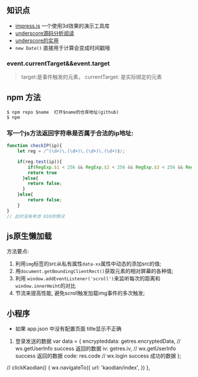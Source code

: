 ## 知识点

- [impress.js](https://github.com/impress/impress.js) 一个使用3d效果的演示工具库
- [underscore源码分析阅读](https://github.com/hanzichi/underscore-analysis)
- [underscore的实用](https://www.cnblogs.com/zzsdream/p/6843864.html)
- `new Date()` 直接用于计算会变成时间戳哦
### event.currentTarget&&event.target
> target:是事件触发的元素， currentTarget: 是实际绑定的元素


## npm 方法

```
$ npm repo $name  打开$name的仓库地址(github)
$ npm 
```


### 写一个js方法返回字符串是否属于合法的ip地址:
```js
function checkIP(ip){
    let reg = /^(\d+)\.(\d+)\.(\d+)\.(\d+)$/;

    if(reg.test(ip)){
        if(RegExp.$1 < 256 && RegExp.$2 < 256 && RegExp.$3 < 256 && RegExp.$4 < 256){
        return true
      }else{
        return false;
      }
    }else{
        return false;
    }
}
// 此时没有考虑 010的情况
```

## js原生懒加载

方法要点:
1. 利用`img`标签的src从私有属性`data-xx`属性中动态的添加src的值;
2. 用`document.getBoundingClientRect()`获取元素的相对屏幕的各种值;
3. 利用 `window.addEventListener('scroll')`来监听每次的距离和 `window.innerHeiht`的对比
4. 节流来提高性能, 避免scroll触发加载img事件的多次触发;


## 小程序

- 如果 app.json 中没有配置页面 title显示不正确
1. 登录发送的数据
var data = {
	encrypteddata: getres.encryptedData,  // wx.getUserInfo success 返回的数据
	iv: getres.iv,  // wx.getUserInfo success 返回的数据
	code: res.code  // wx.login success 成功的数据
};

  // 
  clickKaodian() {
    wx.navigateTo({
      url: 'kaodian/index',
    })
  },
